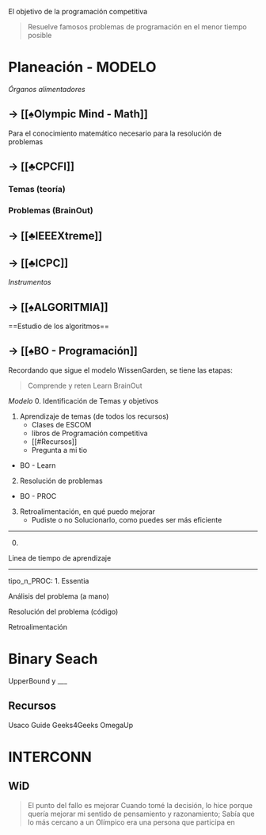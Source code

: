 El objetivo de la programación competitiva
>Resuelve famosos problemas de programación en el menor tiempo posible

# Planeación - MODELO
*Órganos alimentadores*
## -> [[♠Olympic Mind - Math]]
Para el conocimiento matemático necesario para la resolución de problemas

## -> [[♣CPCFI]]
### Temas (teoría)


### Problemas (BrainOut)



## -> [[♣IEEEXtreme]]

## -> [[♣ICPC]]

*Instrumentos*
## -> [[♠ALGORITMIA]]
==Estudio de los algoritmos==
## -> [[♠BO - Programación]]


Recordando que sigue el modelo WissenGarden, se tiene las etapas:
> Comprende y reten
Learn
BrainOut



*Modelo*
0. Identificación de Temas y objetivos
1. Aprendizaje de temas (de todos los recursos)
    - Clases de ESCOM
    - libros de Programación competitiva
    - [[#Recursos]]
    - Pregunta a mi tio
- BO - Learn
2. Resolución de problemas
- BO - PROC
3. Retroalimentación, en qué puedo mejorar
    - Pudiste o no Solucionarlo, como puedes ser más eficiente


---
0. 

Linea de tiempo de aprendizaje


---
tipo_n_PROC:
1. 
Essentia

Análisis del problema (a mano)

Resolución del problema (código)

Retroalimentación



# Binary Seach
UpperBound y ___


## Recursos
Usaco Guide
Geeks4Geeks
OmegaUp


# INTERCONN
## WiD
>El punto del fallo es mejorar
Cuando tomé la decisión, lo hice porque quería mejorar mi sentido de pensamiento y razonamiento;
Sabía que lo más cercano a un Olímpico era una persona que participa en 
